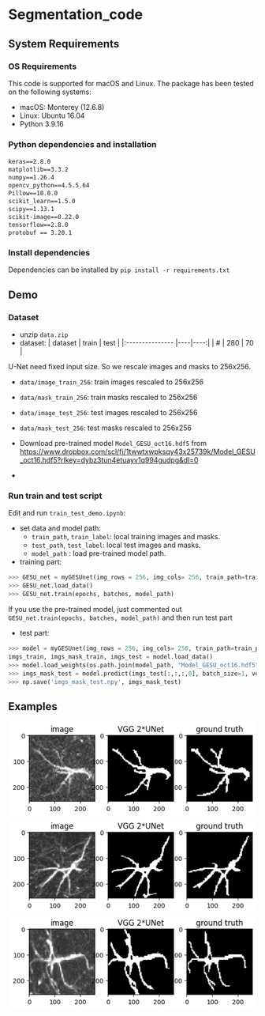 # Segmentation_code
## System Requirements
### OS Requirements
This code is supported for macOS and Linux. The package has been tested on the following systems:
- macOS: Monterey (12.6.8)
- Linux: Ubuntu 16.04
- Python 3.9.16

### Python dependencies and installation
```
keras==2.8.0
matplotlib==3.3.2
numpy==1.26.4
opencv_python==4.5.5.64
Pillow==10.0.0
scikit_learn==1.5.0
scipy==1.13.1
scikit-image==0.22.0
tensorflow==2.8.0
protobuf == 3.20.1
```
### Install dependencies
Dependencies can be installed by `pip install -r requirements.txt`



## Demo
### Dataset
- unzip `data.zip`
- dataset:
| dataset  | train | test |
|:--------------- |----|----:|
| # |  280 | 70 |

U-Net need fixed input size. So we rescale images and masks to 256x256.

- `data/image_train_256`: train images rescaled to 256x256
- `data/mask_train_256`: train masks rescaled to 256x256
- `data/image_test_256`: test images rescaled to 256x256
- `data/mask_test_256`: test masks rescaled to 256x256

- Download pre-trained model `Model_GESU_oct16.hdf5` from https://www.dropbox.com/scl/fi/1twwtxwpksqy43x25739k/Model_GESU_oct16.hdf5?rlkey=dybz3tun4etuayv1q994gudpg&dl=0
- 
### Run train and test script
Edit and run `train_test_demo.ipynb`:
- set data and model path:
  - `train_path`, `train_label`: local training images and masks.
  - `test_path`, `test_label`: local test images and masks.
  - `model_path` : load pre-trained model path.
- training part:
```python
>>> GESU_net = myGESUnet(img_rows = 256, img_cols= 256, train_path=train_path, train_label=train_label, test_path=test_path, test_label=test_label)
>>> GESU_net.load_data()
>>> GESU_net.train(epochs, batches, model_path)
```
If you use the pre-trained model, just commented out `GESU_net.train(epochs, batches, model_path)` and then run test part
- test part:
```python
>>> model = myGESUnet(img_rows = 256, img_cols= 256, train_path=train_path, train_label=train_label, test_path=test_path, test_label=test_label)
imgs_train, imgs_mask_train, imgs_test = model.load_data()
>>> model.load_weights(os.path.join(model_path, "Model_GESU_oct16.hdf5"))
>>> imgs_mask_test = model.predict(imgs_test[:,:,:,0], batch_size=1, verbose=1)
>>> np.save('imgs_mask_test.npy', imgs_mask_test)
```

## Examples
![example1](https://github.com/zhaoheng001/Segmentation_code/blob/main/results/result1.png)
![example2](https://github.com/zhaoheng001/Segmentation_code/blob/main/results/result2.png)
![example3](https://github.com/zhaoheng001/Segmentation_code/blob/main/results/result3.png)



